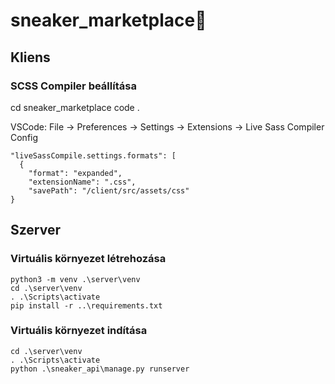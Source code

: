 # sneaker_marketplace👟

## Kliens

### SCSS Compiler beállítása
cd sneaker_marketplace
code .

VSCode: File -> Preferences -> Settings -> Extensions -> Live Sass Compiler Config
```
"liveSassCompile.settings.formats": [
  {
    "format": "expanded",
    "extensionName": ".css",
    "savePath": "/client/src/assets/css"     
}
```

## Szerver

### Virtuális környezet létrehozása

```console
python3 -m venv .\server\venv
cd .\server\venv
. .\Scripts\activate
pip install -r ..\requirements.txt
```

### Virtuális környezet indítása

```console
cd .\server\venv
. .\Scripts\activate
python .\sneaker_api\manage.py runserver
```

